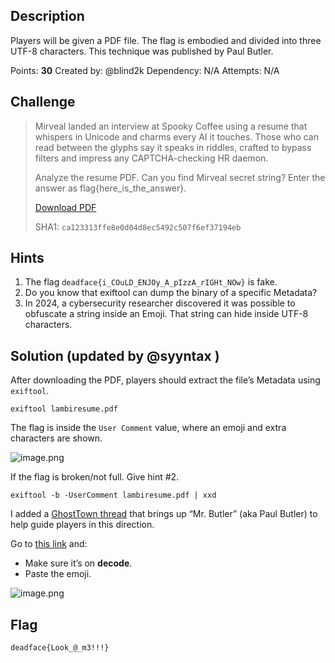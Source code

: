 ## Description

Players will be given a PDF file. The flag is embodied and divided into three UTF-8 characters. This technique was published by Paul Butler.

Points: **30**
Created by: @blind2k
Dependency: N/A
Attempts: N/A

## Challenge

> Mirveal landed an interview at Spooky Coffee using a resume that whispers in Unicode and charms every AI it touches. Those who can read between the glyphs say it speaks in riddles, crafted to bypass filters and impress any CAPTCHA-checking HR daemon.
>
> Analyze the resume PDF. Can you find Mirveal secret string? Enter the answer as flag{here\_is\_the_answer}.
>
> [Download PDF](https://tinyurl.com/2x2e7jpv "‌")
>
> SHA1: `ca123313ffe8e0d04d8ec5492c507f6ef37194eb`

## Hints

1. The flag `deadface{i_COuLD_ENJOy_A_pIzzA_rIGHt_NOw}` is fake.
2. Do you know that exiftool can dump the binary of a specific Metadata?
3. In 2024, a cybersecurity researcher discovered it was possible to obfuscate a string inside an Emoji. That string can hide inside UTF-8 characters.

## Solution (updated by @syyntax )

After downloading the PDF, players should extract the file’s Metadata using `exiftool`.

```
exiftool lambiresume.pdf
```

The flag is inside the `User Comment` value, where an emoji and extra characters are shown.

![image.png](https://trello.com/1/cards/6836e768d48105c234279911/attachments/68e860745ddd294753d18288/download/image.png)

If the flag is broken/not full. Give hint #2.

```
exiftool -b -UserComment lambiresume.pdf | xxd
```

I added a [GhostTown thread](https://ghosttown.deadface.io/t/whispering-through-emojis "‌") that brings up “Mr. Butler” (aka Paul Butler) to help guide players in this direction.

Go to [this link](https://emoji.paulbutler.org/?mode=decode "‌") and:

- Make sure it’s on **decode**.
- Paste the emoji.

![image.png](https://trello.com/1/cards/6836e768d48105c234279911/attachments/68e860ca4b81f5c4b0ba2216/download/image.png)

## Flag

`deadface{Look_@_m3!!!}`